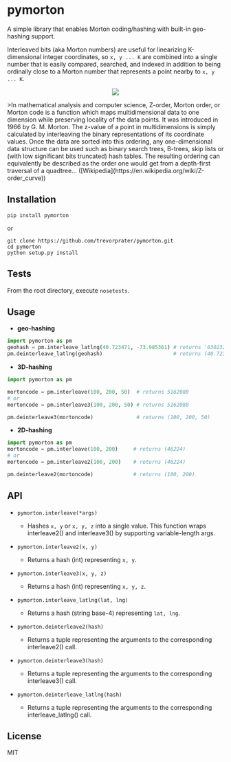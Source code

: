 # pymorton

A simple library that enables Morton coding/hashing with built-in geo-hashing support.

Interleaved bits (aka Morton numbers) are useful for linearizing K-dimensional integer coordinates, so `x, y ... K` are combined into a single number that is easily compared, searched, and indexed in addition to being ordinally close to a Morton number that represents a point nearby to `x, y ... K`.

<p align="center">
  <img src="http://asgerhoedt.dk/wp-content/uploads/2012/10/MortonCurve-8x8x8.png">
</p>
>In mathematical analysis and computer science, Z-order, Morton order, or Morton code is a function which maps multidimensional data to one dimension while preserving locality of the data points. It was introduced in 1966 by G. M. Morton. The z-value of a point in multidimensions is simply calculated by interleaving the binary representations of its coordinate values. Once the data are sorted into this ordering, any one-dimensional data structure can be used such as binary search trees, B-trees, skip lists or (with low significant bits truncated) hash tables. The resulting ordering can equivalently be described as the order one would get from a depth-first traversal of a quadtree... ([Wikipedia](https://en.wikipedia.org/wiki/Z-order_curve))


## Installation

```
pip install pymorton
```
or
```
git clone https://github.com/trevorprater/pymorton.git
cd pymorton
python setup.py install
```

## Tests

From the root directory, execute `nosetests`.

## Usage

* **geo-hashing**
```python
import pymorton as pm
geohash = pm.interleave_latlng(40.723471, -73.985361) # returns '03023211233202130332202203002303'
pm.deinterleave_latlng(geohash)                       # returns (40.723470943048596, -73.98536103777587)
```


* **3D-hashing**
```python
import pymorton as pm

mortoncode = pm.interleave(100, 200, 50)  # returns 5162080
# or
mortoncode = pm.interleave3(100, 200, 50) # returns 5162080

pm.deinterleave3(mortoncode)              # returns (100, 200, 50)
```


* **2D-hashing**
```python
import pymorton as pm
mortoncode = pm.interleave(100, 200)     # returns (46224)
# or
mortoncode = pm.interleave2(100, 200)    # returns (46224)

pm.deinterleave2(mortoncode)             # returns (100, 200)
```


## API
- `pymorton.interleave(*args)`
    * Hashes `x, y` or `x, y, z` into a single value.
                   This function wraps interleave2() and interleave3() by supporting variable-length args.

- `pymorton.interleave2(x, y)`
    * Returns a hash (int) representing `x, y`.

- `pymorton.interleave3(x, y, z)`
    * Returns a hash (int) representing `x, y, z`.

- `pymorton.interleave_latlng(lat, lng)`
    * Returns a hash (string base-4)
                   representing `lat, lng`.

- `pymorton.deinterleave2(hash)`
    * Returns a tuple representing the arguments to
                   the corresponding interleave2() call.

- `pymorton.deinterleave3(hash)`
    * Returns a tuple representing the arguments to
                   the corresponding interleave3() call.

- `pymorton.deinterleave_latlng(hash)`
    * Returns a tuple representing the arguments to
                   the corresponding interleave_latlng() call.

## License
MIT
